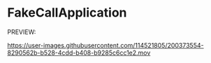 # FakeCallApplication

PREVIEW:


https://user-images.githubusercontent.com/114521805/200373554-8290562b-b528-4cdd-b408-b9285c6cc1e2.mov







